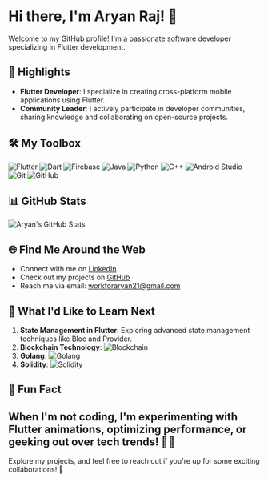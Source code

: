 # Hi there, I'm Aryan Raj! 👋

Welcome to my GitHub profile! I'm a passionate software developer specializing in Flutter development.

## 🌟 Highlights

- **Flutter Developer**: I specialize in creating cross-platform mobile applications using Flutter.
- **Community Leader**: I actively participate in developer communities, sharing knowledge and collaborating on open-source projects.

## 🛠 My Toolbox

![Flutter](https://img.shields.io/badge/Flutter-02569B?style=for-the-badge&logo=flutter&logoColor=white)
![Dart](https://img.shields.io/badge/Dart-0175C2?style=for-the-badge&logo=dart&logoColor=white)
![Firebase](https://img.shields.io/badge/Firebase-FFCA28?style=for-the-badge&logo=firebase&logoColor=black)
![Java](https://img.shields.io/badge/Java-ED8B00?style=for-the-badge&logo=java&logoColor=white)
![Python](https://img.shields.io/badge/Python-3776AB?style=for-the-badge&logo=python&logoColor=white)
![C++](https://img.shields.io/badge/C++-00599C?style=for-the-badge&logo=cplusplus&logoColor=white)
![Android Studio](https://img.shields.io/badge/Android%20Studio-3DDC84?style=for-the-badge&logo=android-studio&logoColor=white)
![Git](https://img.shields.io/badge/Git-F05032?style=for-the-badge&logo=git&logoColor=white)
![GitHub](https://img.shields.io/badge/GitHub-181717?style=for-the-badge&logo=github&logoColor=white)

## 📊 GitHub Stats

![Aryan's GitHub Stats](https://github-readme-stats.vercel.app/api/top-langs/?username=Aryan1021&layout=compact&theme=radical)

## 🌐 Find Me Around the Web

- Connect with me on [LinkedIn](https://www.linkedin.com/in/aryan-raj-721a3a260/)
- Check out my projects on [GitHub](https://github.com/Aryan1021)
- Reach me via email: workforaryan21@gmail.com

## 🔮 What I'd Like to Learn Next

1. **State Management in Flutter**: Exploring advanced state management techniques like Bloc and Provider.
2. **Blockchain Technology**: ![Blockchain](https://img.shields.io/badge/Blockchain-121D33?style=for-the-badge&logo=blockchaindotcom&logoColor=white)
3. **Golang**: ![Golang](https://img.shields.io/badge/Go-00ADD8?style=for-the-badge&logo=go&logoColor=white)
4. **Solidity**: ![Solidity](https://img.shields.io/badge/Solidity-363636?style=for-the-badge&logo=solidity&logoColor=white)

## 🌱 Fun Fact

When I'm not coding, I'm experimenting with Flutter animations, optimizing performance, or geeking out over tech trends! 🚀😃
---

Explore my projects, and feel free to reach out if you're up for some exciting collaborations! 🚀
